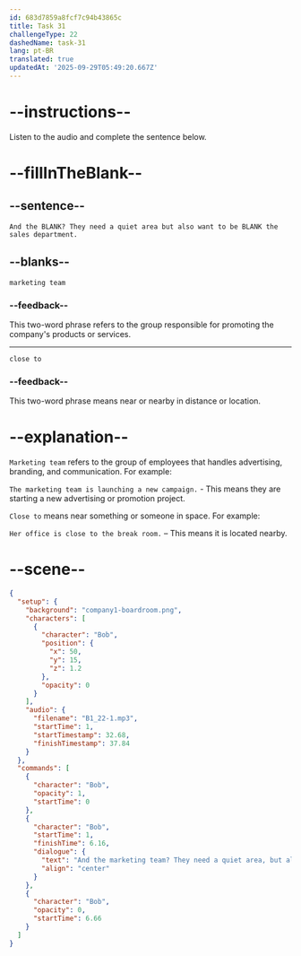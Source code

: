 ```yaml
---
id: 683d7859a8fcf7c94b43865c
title: Task 31
challengeType: 22
dashedName: task-31
lang: pt-BR
translated: true
updatedAt: '2025-09-29T05:49:20.667Z'
---
```


<!-- (Audio) Bob: And the marketing team? They need a quiet area but also want to be close to the sales department. -->

# --instructions--

Listen to the audio and complete the sentence below.

# --fillInTheBlank--

## --sentence--

`And the BLANK? They need a quiet area but also want to be BLANK the sales department.`

## --blanks--

`marketing team`

### --feedback--

This two-word phrase refers to the group responsible for promoting the company's products or services.

---

`close to`

### --feedback--

This two-word phrase means near or nearby in distance or location.

# --explanation--

`Marketing team` refers to the group of employees that handles advertising, branding, and communication. For example:  

`The marketing team is launching a new campaign.` - This means they are starting a new advertising or promotion project.

`Close to` means near something or someone in space. For example:  

`Her office is close to the break room.` – This means it is located nearby.

# --scene--

```json
{
  "setup": {
    "background": "company1-boardroom.png",
    "characters": [
      {
        "character": "Bob",
        "position": {
          "x": 50,
          "y": 15,
          "z": 1.2
        },
        "opacity": 0
      }
    ],
    "audio": {
      "filename": "B1_22-1.mp3",
      "startTime": 1,
      "startTimestamp": 32.68,
      "finishTimestamp": 37.84
    }
  },
  "commands": [
    {
      "character": "Bob",
      "opacity": 1,
      "startTime": 0
    },
    {
      "character": "Bob",
      "startTime": 1,
      "finishTime": 6.16,
      "dialogue": {
        "text": "And the marketing team? They need a quiet area, but also want to be close to the sales department.",
        "align": "center"
      }
    },
    {
      "character": "Bob",
      "opacity": 0,
      "startTime": 6.66
    }
  ]
}
```
